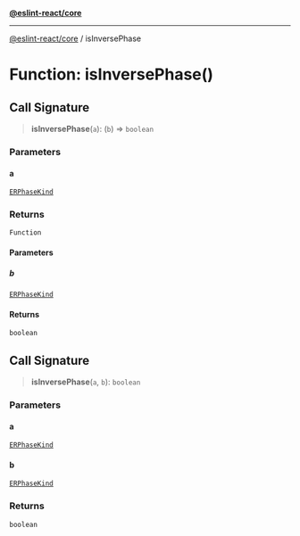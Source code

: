 [**@eslint-react/core**](../README.md)

***

[@eslint-react/core](../README.md) / isInversePhase

# Function: isInversePhase()

## Call Signature

> **isInversePhase**(`a`): (`b`) => `boolean`

### Parameters

#### a

[`ERPhaseKind`](../type-aliases/ERPhaseKind.md)

### Returns

`Function`

#### Parameters

##### b

[`ERPhaseKind`](../type-aliases/ERPhaseKind.md)

#### Returns

`boolean`

## Call Signature

> **isInversePhase**(`a`, `b`): `boolean`

### Parameters

#### a

[`ERPhaseKind`](../type-aliases/ERPhaseKind.md)

#### b

[`ERPhaseKind`](../type-aliases/ERPhaseKind.md)

### Returns

`boolean`
